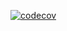 [![codecov](https://codecov.io/gh/MaratElagin/2kurs.Net.Homework/branch/2k-486/graph/badge.svg?token=EGOT9U4EKN)](https://codecov.io/gh/MaratElagin/2kurs.Net.Homework)
